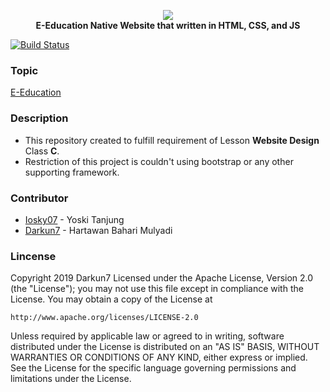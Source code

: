 <p align="center">
	<a href="http://darkun7github.io"><img style="max-height:100px;" src="https://drive.google.com/uc?id=1PtdVgdcMAK0kzyrwXbdHofyfa6r7JA2D"></img></a><br>
	<b>E-Education Native Website that written in HTML, CSS, and JS</b>
</p>

[![Build Status](https://travis-ci.org/pmmp/PocketMine-MP.svg?branch=master)](https://github.com/darkun7/darkun7.github.io)
### Topic
[E-Education](https://darkun7.github.io/index.html)
### Description
  - This repository created to fulfill requirement of Lesson **Website Design** Class **C**.
  - Restriction of this project is couldn't using bootstrap or any other supporting framework.
### Contributor
 * [Iosky07](https://github.com/iosky07) - Yoski Tanjung
 * [Darkun7](https://github.com/darkun7) - Hartawan Bahari Mulyadi
### Lincense
Copyright 2019 Darkun7
Licensed under the Apache License, Version 2.0 (the "License");
you may not use this file except in compliance with the License.
You may obtain a copy of the License at

    http://www.apache.org/licenses/LICENSE-2.0

Unless required by applicable law or agreed to in writing, software
distributed under the License is distributed on an "AS IS" BASIS,
WITHOUT WARRANTIES OR CONDITIONS OF ANY KIND, either express or implied.
See the License for the specific language governing permissions and
limitations under the License.
